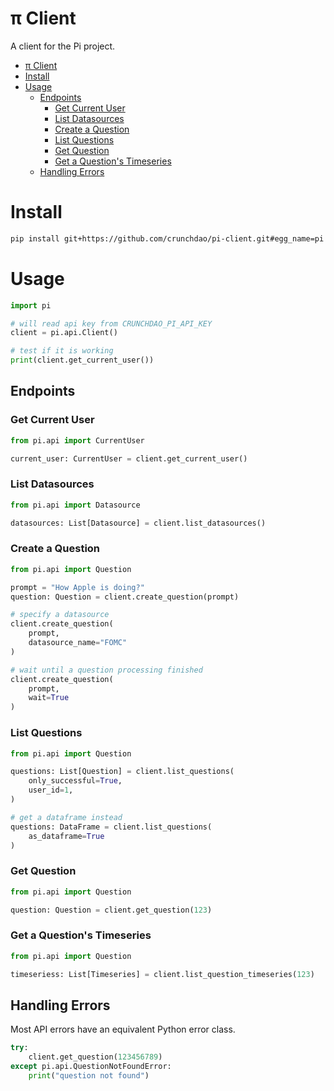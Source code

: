 # π Client

A client for the Pi project.

- [π Client](#π-client)
- [Install](#install)
- [Usage](#usage)
  - [Endpoints](#endpoints)
    - [Get Current User](#get-current-user)
    - [List Datasources](#list-datasources)
    - [Create a Question](#create-a-question)
    - [List Questions](#list-questions)
    - [Get Question](#get-question)
    - [Get a Question's Timeseries](#get-a-questions-timeseries)
  - [Handling Errors](#handling-errors)

# Install

```bash
pip install git+https://github.com/crunchdao/pi-client.git#egg_name=pi
```

# Usage

```python
import pi

# will read api key from CRUNCHDAO_PI_API_KEY
client = pi.api.Client()

# test if it is working
print(client.get_current_user())
```

## Endpoints

### Get Current User

```python
from pi.api import CurrentUser

current_user: CurrentUser = client.get_current_user()
```

### List Datasources

```python
from pi.api import Datasource

datasources: List[Datasource] = client.list_datasources()
```

### Create a Question

```python
from pi.api import Question

prompt = "How Apple is doing?"
question: Question = client.create_question(prompt)

# specify a datasource
client.create_question(
    prompt,
    datasource_name="FOMC"
)

# wait until a question processing finished
client.create_question(
    prompt,
    wait=True
)
```

### List Questions

```python
from pi.api import Question

questions: List[Question] = client.list_questions(
    only_successful=True,
    user_id=1,
)

# get a dataframe instead
questions: DataFrame = client.list_questions(
    as_dataframe=True
)
```

### Get Question

```python
from pi.api import Question

question: Question = client.get_question(123)
```

### Get a Question's Timeseries

```python
from pi.api import Question

timeseriess: List[Timeseries] = client.list_question_timeseries(123)
```

## Handling Errors

Most API errors have an equivalent Python error class.

```python
try:
    client.get_question(123456789)
except pi.api.QuestionNotFoundError:
    print("question not found")
```
